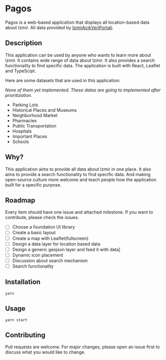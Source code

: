 # Pagos

Pagos is a web-based application that displays all location-based data about Izmir. All data provided by [IzmirAcikVeriPortali](https://acikveri.bizizmir.com/).

## Description

This application can be used by anyone who wants to learn more about Izmir. It contains wide range of data about Izmir. It also provides a search functionality to find specific data. The application is built with React, Leaflet and TypeScipt.

Here are some datasets that are used in this application:

_None of them yet implemented. These datas are going to implemented after prioritization._

- Parking Lots
- Historical Places and Museums
- Neighborhood Market
- Pharmacies
- Public Transportation
- Hospitals
- Important Places
- Schools

## Why?

This application aims to provide all data about Izmir in one place. It also aims to provide a search functionality to find specific data. And making open-source culture more welcome and teach people how the application built for a specific purpose.

## Roadmap

Every item should have one issue and attached milestone. If you want to contribute, please check the issues.

- [ ] Choose a foundation UI library
- [ ] Create a basic layout
- [ ] Create a map with Leaflet(fullscreen)
- [ ] Design a data layer for location based data
- [ ] Design a generic geojson layer and feed it with data]
- [ ] Dynamic icon placement
- [ ] Discussion about search mechanism
- [ ] Search functionality

## Installation

```
yarn
```

## Usage

```
yarn start
```

## Contributing

Pull requests are welcome. For major changes, please open an issue first to discuss what you would like to change.
